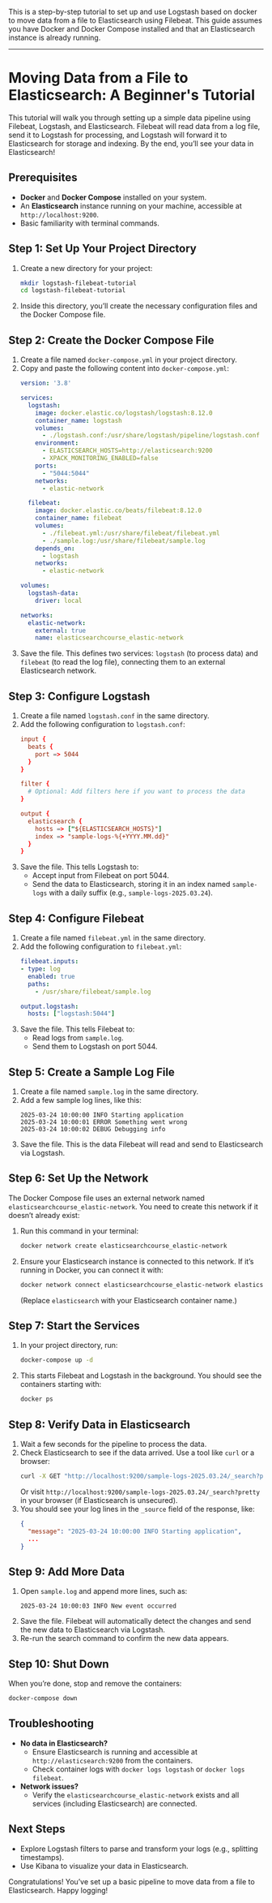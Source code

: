 This is a step-by-step tutorial to set up and use Logstash based on docker to move data from a file to Elasticsearch using Filebeat. This guide assumes you have Docker and Docker Compose installed and that an Elasticsearch instance is already running.

---

# Moving Data from a File to Elasticsearch: A Beginner's Tutorial

This tutorial will walk you through setting up a simple data pipeline using Filebeat, Logstash, and Elasticsearch. Filebeat will read data from a log file, send it to Logstash for processing, and Logstash will forward it to Elasticsearch for storage and indexing. By the end, you’ll see your data in Elasticsearch!

## Prerequisites
- **Docker** and **Docker Compose** installed on your system.
- An **Elasticsearch** instance running on your machine, accessible at `http://localhost:9200`.
- Basic familiarity with terminal commands.

## Step 1: Set Up Your Project Directory
1. Create a new directory for your project:
   ```bash
   mkdir logstash-filebeat-tutorial
   cd logstash-filebeat-tutorial
   ```
2. Inside this directory, you’ll create the necessary configuration files and the Docker Compose file.

## Step 2: Create the Docker Compose File
1. Create a file named `docker-compose.yml` in your project directory.
2. Copy and paste the following content into `docker-compose.yml`:
   ```yaml
   version: '3.8'

   services:
     logstash:
       image: docker.elastic.co/logstash/logstash:8.12.0
       container_name: logstash
       volumes:
         - ./logstash.conf:/usr/share/logstash/pipeline/logstash.conf
       environment:
         - ELASTICSEARCH_HOSTS=http://elasticsearch:9200
         - XPACK_MONITORING_ENABLED=false
       ports:
         - "5044:5044"
       networks:
         - elastic-network

     filebeat:
       image: docker.elastic.co/beats/filebeat:8.12.0
       container_name: filebeat
       volumes:
         - ./filebeat.yml:/usr/share/filebeat/filebeat.yml
         - ./sample.log:/usr/share/filebeat/sample.log
       depends_on:
         - logstash
       networks:
         - elastic-network

   volumes:
     logstash-data:
       driver: local

   networks:
     elastic-network:
       external: true
       name: elasticsearchcourse_elastic-network
   ```
3. Save the file. This defines two services: `logstash` (to process data) and `filebeat` (to read the log file), connecting them to an external Elasticsearch network.

## Step 3: Configure Logstash
1. Create a file named `logstash.conf` in the same directory.
2. Add the following configuration to `logstash.conf`:
   ```conf
   input {
     beats {
       port => 5044
     }
   }

   filter {
     # Optional: Add filters here if you want to process the data
   }

   output {
     elasticsearch {
       hosts => ["${ELASTICSEARCH_HOSTS}"]
       index => "sample-logs-%{+YYYY.MM.dd}"
     }
   }
   ```
3. Save the file. This tells Logstash to:
   - Accept input from Filebeat on port 5044.
   - Send the data to Elasticsearch, storing it in an index named `sample-logs` with a daily suffix (e.g., `sample-logs-2025.03.24`).

## Step 4: Configure Filebeat
1. Create a file named `filebeat.yml` in the same directory.
2. Add the following configuration to `filebeat.yml`:
   ```yaml
   filebeat.inputs:
   - type: log
     enabled: true
     paths:
       - /usr/share/filebeat/sample.log

   output.logstash:
     hosts: ["logstash:5044"]
   ```
3. Save the file. This tells Filebeat to:
   - Read logs from `sample.log`.
   - Send them to Logstash on port 5044.

## Step 5: Create a Sample Log File
1. Create a file named `sample.log` in the same directory.
2. Add a few sample log lines, like this:
   ```
   2025-03-24 10:00:00 INFO Starting application
   2025-03-24 10:00:01 ERROR Something went wrong
   2025-03-24 10:00:02 DEBUG Debugging info
   ```
3. Save the file. This is the data Filebeat will read and send to Elasticsearch via Logstash.

## Step 6: Set Up the Network
The Docker Compose file uses an external network named `elasticsearchcourse_elastic-network`. You need to create this network if it doesn’t already exist:
1. Run this command in your terminal:
   ```bash
   docker network create elasticsearchcourse_elastic-network
   ```
2. Ensure your Elasticsearch instance is connected to this network. If it’s running in Docker, you can connect it with:
   ```bash
   docker network connect elasticsearchcourse_elastic-network elasticsearch
   ```
   (Replace `elasticsearch` with your Elasticsearch container name.)

## Step 7: Start the Services
1. In your project directory, run:
   ```bash
   docker-compose up -d
   ```
2. This starts Filebeat and Logstash in the background. You should see the containers starting with:
   ```bash
   docker ps
   ```

## Step 8: Verify Data in Elasticsearch
1. Wait a few seconds for the pipeline to process the data.
2. Check Elasticsearch to see if the data arrived. Use a tool like `curl` or a browser:
   ```bash
   curl -X GET "http://localhost:9200/sample-logs-2025.03.24/_search?pretty"
   ```
   Or visit `http://localhost:9200/sample-logs-2025.03.24/_search?pretty` in your browser (if Elasticsearch is unsecured).
3. You should see your log lines in the `_source` field of the response, like:
   ```json
   {
     "message": "2025-03-24 10:00:00 INFO Starting application",
     ...
   }
   ```

## Step 9: Add More Data
1. Open `sample.log` and append more lines, such as:
   ```
   2025-03-24 10:00:03 INFO New event occurred
   ```
2. Save the file. Filebeat will automatically detect the changes and send the new data to Elasticsearch via Logstash.
3. Re-run the search command to confirm the new data appears.

## Step 10: Shut Down
When you’re done, stop and remove the containers:
```bash
docker-compose down
```

## Troubleshooting
- **No data in Elasticsearch?**
  - Ensure Elasticsearch is running and accessible at `http://elasticsearch:9200` from the containers.
  - Check container logs with `docker logs logstash` or `docker logs filebeat`.
- **Network issues?**
  - Verify the `elasticsearchcourse_elastic-network` exists and all services (including Elasticsearch) are connected.

## Next Steps
- Explore Logstash filters to parse and transform your logs (e.g., splitting timestamps).
- Use Kibana to visualize your data in Elasticsearch.

Congratulations! You’ve set up a basic pipeline to move data from a file to Elasticsearch. Happy logging!
